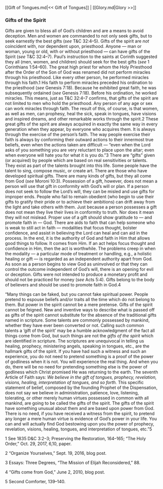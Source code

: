 [[Gift of Tongues.md|<< Gift of Tongues]]  |  [[Glory.md|Glory >>]]

### Gifts of the Spirit
Gifts are given to bless all of God’s children and are a means to avoid deception. Men and women are commanded to not only seek gifts, but to seek earnestly the best gifts (*see* T&C 32:4–5). Gifts of the spirit are *not* coincident with, nor dependent upon, priesthood. Anyone — man or woman, young or old, with or without priesthood — can have gifts of the Spirit (*see* T&C 32:4–7). Paul’s instruction to the saints at Corinth suggested they all (men, women, and children) should seek for the best gifts (*see* 1 Corinthians 1:54–60). The great high priest for whom the Holy Priesthood after the Order of the Son of God was renamed did not perform miracles through his priesthood. Like every other person, he performed miracles through his faith.1 His faith to perform miracles preceded his ordination to the priesthood (*see* Genesis 7:18). Because he exhibited great faith, he was subsequently ordained (*see* Genesis 7:18). Before his ordination, he worked miracles. This means, just as T&C 32:4–7 confirms, that gifts of the spirit are not limited to men who hold the priesthood. Any person of any age or sex can work miracles through faith. The result of this, of course, is that women, as well as men, can prophesy, heal the sick, speak in tongues, have visions and inspired dreams, and other remarkable works through the spirit.2 These great gifts of the spirit are always acquired in exactly the same way in every generation when they appear, by everyone who acquires them. It is always through the exercise of the person’s faith. The way people exercise their faith is always by conforming their outward actions to their innermost true beliefs, even when the actions taken are difficult — “even when the Lord asks of you something you are very reluctant to place upon the altar; even when everyone will hate you for what it is you do.”3 There are “gifts” given (or acquired) by people which are based on real sensitivities or talents. They exist as part of the talents brought into this life. Some people have the talent to sing, compose music, or create art. There are those who have developed spiritual gifts. There are many kinds of gifts, but they all come from God (*see* Moroni 10:3). Possession of a gift, however, does not mean a person will use that gift in conformity with God’s will or plan. If a person does not seek to follow the Lord’s will, they can be misled and use gifts for improper ends. People who fail to remain obedient (who begin to use their gifts to gratify their pride or to achieve their ambitions) can drift away from the light and take others with them. Just because a person possesses a gift does not mean they live their lives in conformity to truth. Nor does it mean they will not mislead. Proper use of a gift should show gratitude to — and promote faith in — God. There are aids to faith that can help someone who is weak to still act in faith — modalities that focus thought, bolster confidence, and assist in believing the Lord can heal and can aid in the process. In the end, it is the authority of God and faith in Him that allows good things to follow. It comes from Him. If an act helps focus thought and confidence in Him, then the act is worthwhile. The problems creep in when the modality — a particular mode of treatment or handling, e.g., a holistic healing or gift — is regarded as an independent authority apart from God. As soon as a person begins to view God as uninvolved or that they can control the outcome independent of God’s will, there is an opening for evil or deception. Gifts were not intended to produce a monetary profit and should not be practiced for money (*see* Acts 5:4). Gifts belong to the body of believers and should be used to promote faith in God.4

“Many things can be faked, but you cannot fake spiritual power. People pretend to espouse beliefs and/or traits all the time which do not belong to them. But power in the spirit cannot be a mere pretense. Gifts of the spirit cannot be feigned. New and inventive ways to describe what is passed off as gifts of the spirit cannot substitute for the absence of the traditional gifts named in scripture. Some talents are commonly possessed by mankind, whether they have ever been converted or not. Calling such common talents a ‘gift of the spirit’ may be a humble acknowledgment of the fact all things come from God, but such things are not the *gifts of the spirit* which are identified in scripture. The scriptures are unequivocal in telling us healing, prophecy, ministering angels, speaking in tongues, etc., are the hallmark gifts of the spirit. If you have had such a witness and such an experience, you do not need to pretend something is a proof of the power of godliness when it is not. You will experience the real thing. And when you do, there will be no need for pretending something else is the power of godliness which Christ promised He was returning to the earth. The seventh Article of Faith says: *We believe in the gift of tongues, prophecy, revelation, visions, healing, interpretation of tongues, and so forth.* This specific statement of belief, composed by the founding Prophet of the Dispensation, does not say we believe in administration, patience, love, listening, tolerating, or other merely human virtues possessed in common with all mankind, are going to be called the gifts of the spirit. The gifts of the spirit have something unusual about them and are based upon power from God. There is no need, if you have received a witness from the spirit, to pretend any longer a mere human virtue is evidence of God’s power in your life. You can and will actually find God bestowing upon you the power of prophecy, revelation, visions, healing, tongues, and interpretation of tongues, etc.”5



1 See 1835 D&C 3:2–3; Preserving the Restoration, 164–165; “The Holy Order,” Oct. 29, 2017, 6,10, paper.


2 “Organize Yourselves,” Sept. 19, 2016, blog post.


3 Essays: Three Degrees, “The Mission of Elijah Reconsidered,” 88.


4 “Gifts come from God,” June 2, 2010, blog post.


5 Second Comforter, 139–140.